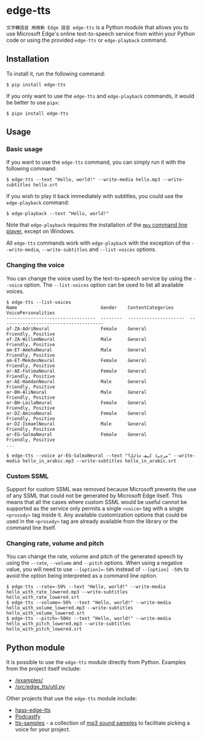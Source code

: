 # edge-tts

`文字轉語音 用微軟 Edge 語音 edge-tts` is a Python module that allows you to use Microsoft Edge's online text-to-speech service from within your Python code or using the provided `edge-tts` or `edge-playback` command.

## Installation

To install it, run the following command:

    $ pip install edge-tts

If you only want to use the `edge-tts` and `edge-playback` commands, it would be better to use `pipx`:

    $ pipx install edge-tts

## Usage

### Basic usage

If you want to use the `edge-tts` command, you can simply run it with the following command:

    $ edge-tts --text "Hello, world!" --write-media hello.mp3 --write-subtitles hello.srt

If you wish to play it back immediately with subtitles, you could use the `edge-playback` command:

    $ edge-playback --text "Hello, world!"

Note that `edge-playback` requires the installation of the [`mpv` command line player](https://mpv.io/), except on Windows.

All `edge-tts` commands work with `edge-playback` with the exception of the `--write-media`, `--write-subtitles` and `--list-voices` options.

### Changing the voice

You can change the voice used by the text-to-speech service by using the `--voice` option. The `--list-voices` option can be used to list all available voices.

    $ edge-tts --list-voices
    Name                               Gender    ContentCategories      VoicePersonalities
    ---------------------------------  --------  ---------------------  --------------------------------------
    af-ZA-AdriNeural                   Female    General                Friendly, Positive
    af-ZA-WillemNeural                 Male      General                Friendly, Positive
    am-ET-AmehaNeural                  Male      General                Friendly, Positive
    am-ET-MekdesNeural                 Female    General                Friendly, Positive
    ar-AE-FatimaNeural                 Female    General                Friendly, Positive
    ar-AE-HamdanNeural                 Male      General                Friendly, Positive
    ar-BH-AliNeural                    Male      General                Friendly, Positive
    ar-BH-LailaNeural                  Female    General                Friendly, Positive
    ar-DZ-AminaNeural                  Female    General                Friendly, Positive
    ar-DZ-IsmaelNeural                 Male      General                Friendly, Positive
    ar-EG-SalmaNeural                  Female    General                Friendly, Positive
    ...

    $ edge-tts --voice ar-EG-SalmaNeural --text "مرحبا كيف حالك؟" --write-media hello_in_arabic.mp3 --write-subtitles hello_in_arabic.srt

### Custom SSML

Support for custom SSML was removed because Microsoft prevents the use of any SSML that could not be generated by Microsoft Edge itself. This means that all the cases where custom SSML would be useful cannot be supported as the service only permits a single `<voice>` tag with a single `<prosody>` tag inside it. Any available customization options that could be used in the `<prosody>` tag are already available from the library or the command line itself.

### Changing rate, volume and pitch

You can change the rate, volume and pitch of the generated speech by using the `--rate`, `--volume` and `--pitch` options. When using a negative value, you will need to use `--[option]=-50%` instead of `--[option] -50%` to avoid the option being interpreted as a command line option.

    $ edge-tts --rate=-50% --text "Hello, world!" --write-media hello_with_rate_lowered.mp3 --write-subtitles hello_with_rate_lowered.srt
    $ edge-tts --volume=-50% --text "Hello, world!" --write-media hello_with_volume_lowered.mp3 --write-subtitles hello_with_volume_lowered.srt
    $ edge-tts --pitch=-50Hz --text "Hello, world!" --write-media hello_with_pitch_lowered.mp3 --write-subtitles hello_with_pitch_lowered.srt

## Python module

It is possible to use the `edge-tts` module directly from Python. Examples from the project itself include:

* [/examples/](/examples/)
* [/src/edge_tts/util.py](/src/edge_tts/util.py)

Other projects that use the `edge-tts` module include:

* [hass-edge-tts](https://github.com/hasscc/hass-edge-tts/blob/main/custom_components/edge_tts/tts.py)
* [Podcastfy](https://github.com/souzatharsis/podcastfy/blob/main/podcastfy/tts/providers/edge.py)
* [tts-samples](https://github.com/yaph/tts-samples/blob/main/bin/create_sound_samples.py) - a collection of [mp3 sound samples](https://github.com/yaph/tts-samples/tree/main/mp3) to facilitate picking a voice for your project.

